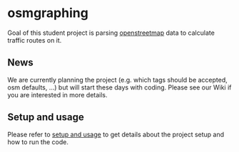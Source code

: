 # osmgraphing

Goal of this student project is parsing [openstreetmap][web_openstreetmap] data to calculate traffic routes on it.

## News

We are currently planning the project (e.g. which tags should be accepted, osm defaults, ...) but will start these days with coding.
Please see our Wiki if you are interested in more details.

## Setup and usage

Please refer to [setup and usage][web_osmgraphing_usage] to get details about the project setup and how to run the code.

[web_openstreetmap]: https://openstreetmap.org
[web_osmgraphing_usage]: https://github.com/dominicparga/osmgraphing/wiki/Usage
